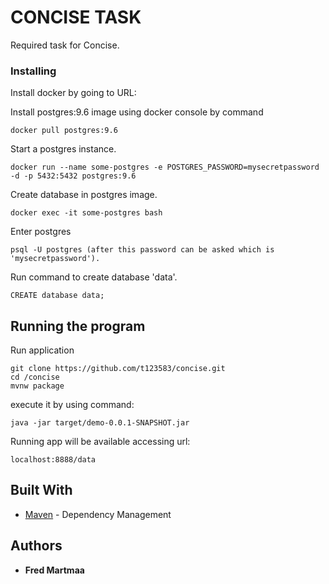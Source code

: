 # CONCISE TASK

Required task for Concise.

### Installing

Install docker by going to URL: 

Install postgres:9.6 image using docker console by command

```
docker pull postgres:9.6
```

Start a postgres instance.

```
docker run --name some-postgres -e POSTGRES_PASSWORD=mysecretpassword -d -p 5432:5432 postgres:9.6
```

Create database in postgres image.

```
docker exec -it some-postgres bash
```

Enter postgres

```
psql -U postgres (after this password can be asked which is 'mysecretpassword').
```
Run command to create database 'data'.
```
CREATE database data;
```

## Running the program

Run application

```
git clone https://github.com/t123583/concise.git
cd /concise
mvnw package

```

execute it by using command: 

```
java -jar target/demo-0.0.1-SNAPSHOT.jar

```

Running app will be available accessing url:

```
localhost:8888/data
```


## Built With

* [Maven](https://maven.apache.org/) - Dependency Management

## Authors

* **Fred Martmaa**
